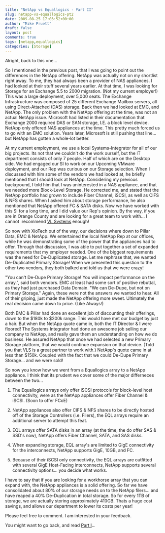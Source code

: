```yaml
---
title: "NetApp vs Equallogics - Part II"
slug: netapp-vs-equallogics-pt2
date: 2009-08-25 17:03:52+00:00
author: "Mike Pruett"
draft: false
layout: post
comments: true
tags: [netapp,equallogics]
categories: [Storage]
---
```


Alright, back to this one...

So I mentioned in the previous post, that I was going to point out the differences in the NetApp offering. NetApp was actually not on my shortlist right away. To me, they had always been a provider of NAS appliances. I had looked at their stuff several years earlier. At that time, I was looking for Storage for an Exchange 5.5 to 2000 migration. (Not my current employer!) This was a large deployment, over 5,000 seats. The Exchange Infrastructure was composed of 25 different Exchange Mailbox servers, all using Direct-Attached (DAS) storage. Back then we had looked at EMC, and NetApp. The only problem with the NetApp offering at the time, was not an actual NetApp issue. Microsoft had listed in their documentation that Exchange 2000 required DAS or SAN storage, I.E. a block level device. NetApp only offered NAS appliances at the time. This pretty much forced us to go with an EMC solution. Years later, Microsoft is still pushing that line... but NetApp has gotten a whole-lot better.

At my current employment, we use a local Systems-Integrator for all of our big projects. Its not that we couldn't do the work ourself, but the IT department consists of only 7 people. Half of which are on the Desktop side. We had engaged our SI to work on our Upcoming VMware deployment, and our Rep was curious on our Storage selection. When I discussed with him some of the vendors we had looked at, he briefly mentioned that I should look at NetApp. Considering my previous background, I told him that I was uninterested in a NAS appliance, and that we needed more Block-Level Storage. He corrected me, and stated that the NetApp portfolio had grown to include Fiber Channel, iSCSI, as well as CIFS & NFS shares. When I asked him about storage performance, he also mentioned that NetApp offered FC & SATA disks. Now we have worked with this SI for a long time, and I did value our Rep's opinion. By the way, if you are in Orange County and are looking for a great team to work with... I cannot  recommend [VL Systems](http://www.vlsystems.com) enough!

So now with XioTech out of the way, our decisions where down to Pillar Data, EMC & NetApp. We entertained the local NetApp Rep at our offices, while he was demonstrating some of the power that the appliances had to offer. Through that discussion, I was able to put together a set of expanded requirements that my employer needed. One of the biggest requirements was the need for De-Duplicated storage. Let me rephrase that, we wanted De-Duplicated Primary Storage! When we presented this question to the other two vendors, they both balked and told us that we were crazy!

"You can't De-Dupe Primary Storage! You will impact performance on the array.", said both vendors. EMC at least had some sort of positive rebuttal, as they had just purchased Data Domain. "We can De-Dupe, but not on Primary Storage." Again, these were not the answers we wanted to hear. All of their griping, just made the NetApp offering more sweet. Ultimately the real decision came down to price. (Like Always!)

Both EMC & Pillar had done an excellent job of discounting their offerings, down to the $180k to $200k range. This would have met our budget by just a hair. But when the NetApp quote came in, both the IT Director & I were floored! The Systems Integrator had done an awesome job selling our company to NetApp, and really gave them an understanding on how we do business. He assured NetApp that once we had selected a new Primary Storage platform, that we would continue expansion on that device. (Told you that VLS is a great partner to work with.) NetApp's quote came in at less than $150k. Coupled with the fact that we could De-Dupe Primary Storage... and we were sold!

So now you know how we went from a Equallogics array to a NetApp appliance. I think that its prudent we cover some of the major differneces between the two...

1. The Equallogics arrays only offer iSCSI protocols for block-level host connectivity, were as the NetApp appliances offer Fiber Channel & iSCSI. (Soon to offer FCoE)

2. NetApp appliances also offer CIFS & NFS shares to be directly hosted off of the Storage Controllers (i.e. Filers), the EQL arrays require an additional server to attempt this feat.

3. EQL arrays offer SATA disks in an array (at the time, the do offer SAS & SSD's now), NetApp offers Fiber Channel, SATA, and SAS disks.

4. When expanding storage, EQL array's are limited to GigE connectivity for the interconnects, NetApp supports GigE, 10GB, and FC.

5. Because of their iSCSI only connectivity, the EQL arrays are outfitted with several GigE Host-Facing interconnects, NetApp supports several connectivity options... you decide what works.

I have to say that if you are looking for a workhorse array that you can expand with, the NetApp appliances is a solid offering. So far we have consolidated about 80% of our storage needs on to the NetApp filers... and have reaped a 40% De-Duplication in total storage. So for every 1TB of storage, we are actually storing approximately 410GB. Thats a huge cost savings, and allows our department to lower its costs per year!

Please feel free to comment. I am interested in your feedback.

You might want to go back, and read [Part I](/posts/netapp-vs-equallogics-pt1)...
